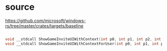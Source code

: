 # source

<https://github.com/microsoft/windows-rs/tree/master/crates/targets/baseline>

```c

void __stdcall ShowGameInviteUIWithContext(int p0, int p1, int p2, int p3, int p4, int p5, int p6) {}
void __stdcall ShowGameInviteUIWithContextForUser(int p0, int p1, int p2, int p3, int p4, int p5, int p6, int p7) {}

```
